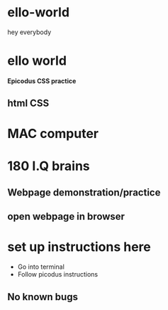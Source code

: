 # ello-world
hey everybody
# ello world
#### Epicodus CSS practice
## html CSS
# MAC computer
# 180 I.Q brains

## Webpage demonstration/practice
## open webpage in browser
# set up instructions here
* Go into terminal
* Follow picodus instructions
## No known bugs



